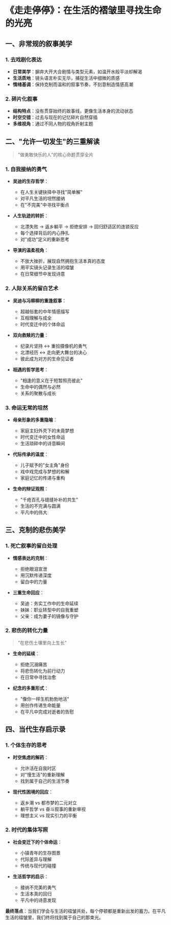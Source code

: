 # 《走走停停》：在生活的褶皱里寻找生命的光亮

## 一、非常规的叙事美学

### 1. 去戏剧化表达

-   **日常美学**：摒弃大开大合剧情与类型元素，如温开水般平淡却解渴
-   **生活质地**：镜头语言朴实无华，捕捉生活中细微的质感
-   **情绪基调**：保持克制而温和的叙事节奏，不刻意制造情感高潮

### 2. 碎片化叙事

-   **结构特点**：没有贯穿始终的故事线，更像生活本身的流动状态
-   **时空交错**：过去与现在的记忆碎片自然穿插
-   **多维视角**：通过不同人物的视角折射主题

## 二、"允许一切发生"的三重解读

> "做勇敢快乐的人"的核心命题贯穿全片

### 1. 自我接纳的勇气

-   **吴迪的生存哲学**：

    -   在人生关键抉择中寻找"简单解"
    -   对平凡生活的坦然接纳
    -   在"不完美"中寻找平衡点

-   **人生轨迹的转折**：

    -   北漂失败 → 返乡躺平 → 拒绝安排 → 回归舒适区的连锁反应
    -   每个选择背后的内心挣扎
    -   对"成功"定义的重新思考

-   **导演的温柔视角**：
    -   不放大挫折，展现自然拥抱生活本真的态度
    -   用平实镜头记录生活的褶皱
    -   在日常细节中发现诗意

### 2. 人际关系的留白艺术

-   **吴迪与冯柳柳的重逢叙事**：

    -   超越俗套的中年情感描写
    -   互相理解与成全
    -   时代变迁中的个体命运

-   **双向救赎的力量**：

    -   纪录片坚持 ↔ 重拾摄像机的勇气
    -   北漂经历 ↔ 走向更大舞台的决心
    -   彼此成为对方的生命见证者

-   **相遇的哲学思考**：
    -   "相逢的意义在于短暂照亮彼此"
    -   生命中的偶然与必然
    -   关系的聚散与成长

### 3. 命运无常的坦然

-   **母亲形象的多重隐喻**：

    -   家庭主妇外壳下的未竟梦想
    -   时代变迁中的女性命运
    -   生活琐碎中的诗意瞬间

-   **代际传承的温度**：

    -   儿子赋予的"女主角"身份
    -   戏中戏完成与梦想的和解
    -   家庭记忆的传递与重构

-   **生命的辩证观照**：
    -   "千疮百孔与缝缝补补的共生"
    -   生活的不完满与圆满
    -   平凡中的伟大

## 三、克制的悲伤美学

### 1. 死亡叙事的留白处理

-   **情感表达的克制**：

    -   拒绝眼泪宣泄
    -   用沉默传递深度
    -   留白中的力量

-   **三重生命回应**：
    -   吴迪：务实工作中的生命延续
    -   妹妹：职业转型中的自我重塑
    -   父亲：成为妻子的镜像与守护

### 2. 悲伤的转化力量

> "在悲伤土壤里向上生长"

-   **生命的延续**：

    -   拒绝沉溺痛苦
    -   将悲伤转化为前行动力
    -   在日常中寻找治愈

-   **纪念的多重形式**：
    -   "像你一样生机勃勃地活"
    -   用创作传递生命能量
    -   在平凡中完成对逝者的告慰

## 四、当代生存启示录

### 1. 个体生存的思考

-   **时空焦虑的解药**：

    -   允许活在自我时区
    -   对"慢生活"的重新理解
    -   找到属于自己的生活节奏

-   **现代性困境的回应**：
    -   返乡潮 vs 都市梦的二元对立
    -   躺平哲学 vs 奋斗叙事的重新审视
    -   理想主义 vs 现实引力的平衡

### 2. 时代的集体写照

-   **社会变迁下的个体命运**：

    -   小镇青年的生存图景
    -   代际差异与理解
    -   传统与现代的碰撞

-   **生活哲学的启示**：
    -   接纳不完美的勇气
    -   生活本真的回归
    -   平凡中的诗意发现

**最终落点**：当我们学会与生活的褶皱共处，每个停顿都是重新出发的蓄力。在平凡生活的褶皱里，我们终将找到属于自己的那束光。
